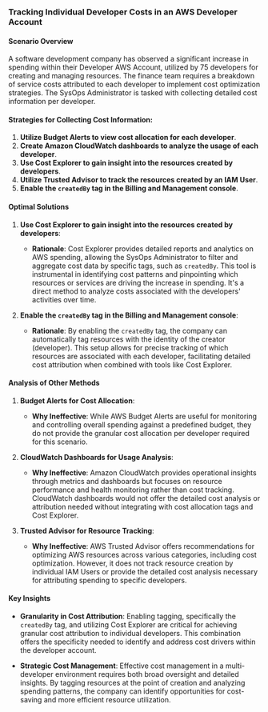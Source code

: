 ### Tracking Individual Developer Costs in an AWS Developer Account

#### Scenario Overview

A software development company has observed a significant increase in spending within their Developer AWS Account, utilized by 75 developers for creating and managing resources. The finance team requires a breakdown of service costs attributed to each developer to implement cost optimization strategies. The SysOps Administrator is tasked with collecting detailed cost information per developer.

#### Strategies for Collecting Cost Information:

1. **Utilize Budget Alerts to view cost allocation for each developer**.
2. **Create Amazon CloudWatch dashboards to analyze the usage of each developer**.
3. **Use Cost Explorer to gain insight into the resources created by developers**.
4. **Utilize Trusted Advisor to track the resources created by an IAM User**.
5. **Enable the `createdBy` tag in the Billing and Management console**.

#### Optimal Solutions

1. **Use Cost Explorer to gain insight into the resources created by developers**:
    
    - **Rationale**: Cost Explorer provides detailed reports and analytics on AWS spending, allowing the SysOps Administrator to filter and aggregate cost data by specific tags, such as `createdBy`. This tool is instrumental in identifying cost patterns and pinpointing which resources or services are driving the increase in spending. It's a direct method to analyze costs associated with the developers' activities over time.
2. **Enable the `createdBy` tag in the Billing and Management console**:
    
    - **Rationale**: By enabling the `createdBy` tag, the company can automatically tag resources with the identity of the creator (developer). This setup allows for precise tracking of which resources are associated with each developer, facilitating detailed cost attribution when combined with tools like Cost Explorer.

#### Analysis of Other Methods

1. **Budget Alerts for Cost Allocation**:
    
    - **Why Ineffective**: While AWS Budget Alerts are useful for monitoring and controlling overall spending against a predefined budget, they do not provide the granular cost allocation per developer required for this scenario.
2. **CloudWatch Dashboards for Usage Analysis**:
    
    - **Why Ineffective**: Amazon CloudWatch provides operational insights through metrics and dashboards but focuses on resource performance and health monitoring rather than cost tracking. CloudWatch dashboards would not offer the detailed cost analysis or attribution needed without integrating with cost allocation tags and Cost Explorer.
3. **Trusted Advisor for Resource Tracking**:
    
    - **Why Ineffective**: AWS Trusted Advisor offers recommendations for optimizing AWS resources across various categories, including cost optimization. However, it does not track resource creation by individual IAM Users or provide the detailed cost analysis necessary for attributing spending to specific developers.

#### Key Insights

- **Granularity in Cost Attribution**: Enabling tagging, specifically the `createdBy` tag, and utilizing Cost Explorer are critical for achieving granular cost attribution to individual developers. This combination offers the specificity needed to identify and address cost drivers within the developer account.
    
- **Strategic Cost Management**: Effective cost management in a multi-developer environment requires both broad oversight and detailed insights. By tagging resources at the point of creation and analyzing spending patterns, the company can identify opportunities for cost-saving and more efficient resource utilization.